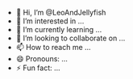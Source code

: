 - 👋 Hi, I’m @LeoAndJellyfish
- 👀 I’m interested in ...
- 🌱 I’m currently learning ...
- 💞️ I’m looking to collaborate on ...
- 📫 How to reach me ...
- 😄 Pronouns: ...
- ⚡ Fun fact: ...

<!---
LeoAndJellyfish/LeoAndJellyfish is a ✨ special ✨ repository because its `README.md` (this file) appears on your GitHub profile.
You can click the Preview link to take a look at your changes.
--->

